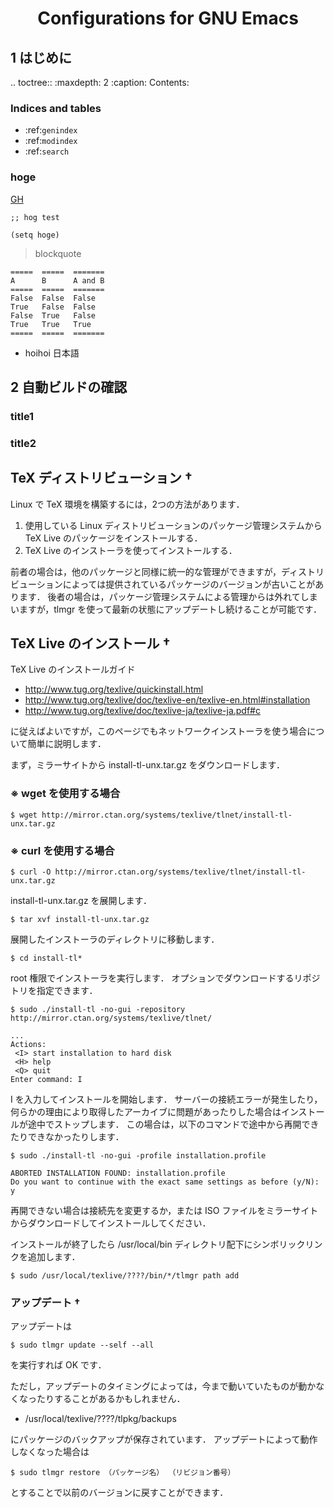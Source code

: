 <h1 style="text-align: center;">Configurations for GNU Emacs</h1>

## 1 はじめに

.. toctree::
   :maxdepth: 2
   :caption: Contents:



### Indices and tables

* :ref:`genindex`
* :ref:`modindex`
* :ref:`search`


### hoge

[GH](http://gospel-haiku.com)

``` emacs-lisp
;; hog test

(setq hoge)

```

> blockquote

```eval_rst
=====  =====  =======
A      B      A and B
=====  =====  =======
False  False  False
True   False  False
False  True   False
True   True   True
=====  =====  =======
```

* <i class="fa fa-exclamation-triangle" aria-hidden="true"></i> hoihoi 日本語

## 2 自動ビルドの確認

### title1

### title2

## TeX ディストリビューション †
Linux で TeX 環境を構築するには，2つの方法があります．

1. 使用している Linux ディストリビューションのパッケージ管理システムから TeX Live のパッケージをインストールする．
2. TeX Live のインストーラを使ってインストールする．

前者の場合は，他のパッケージと同様に統一的な管理ができますが，ディストリビューションによっては提供されているパッケージのバージョンが古いことがあります． 後者の場合は，パッケージ管理システムによる管理からは外れてしまいますが，tlmgr を使って最新の状態にアップデートし続けることが可能です．

## TeX Live のインストール †

TeX Live のインストールガイド

- http://www.tug.org/texlive/quickinstall.html
- http://www.tug.org/texlive/doc/texlive-en/texlive-en.html#installation
- http://www.tug.org/texlive/doc/texlive-ja/texlive-ja.pdf#c

に従えばよいですが，このページでもネットワークインストーラを使う場合について簡単に説明します．

まず，ミラーサイトから install-tl-unx.tar.gz をダウンロードします．

### ※ wget を使用する場合

```shell
$ wget http://mirror.ctan.org/systems/texlive/tlnet/install-tl-unx.tar.gz
```

### ※ curl を使用する場合

```shell
$ curl -O http://mirror.ctan.org/systems/texlive/tlnet/install-tl-unx.tar.gz
```

install-tl-unx.tar.gz を展開します．

```shell
$ tar xvf install-tl-unx.tar.gz
```

展開したインストーラのディレクトリに移動します．

```shell
$ cd install-tl*
```

root 権限でインストーラを実行します． オプションでダウンロードするリポジトリを指定できます．

```shell
$ sudo ./install-tl -no-gui -repository http://mirror.ctan.org/systems/texlive/tlnet/

...
Actions:
 <I> start installation to hard disk
 <H> help
 <Q> quit
Enter command: I
```

I を入力してインストールを開始します． サーバーの接続エラーが発生したり，何らかの理由により取得したアーカイブに問題があったりした場合はインストールが途中でストップします． この場合は，以下のコマンドで途中から再開できたりできなかったりします．

```shell
$ sudo ./install-tl -no-gui -profile installation.profile

ABORTED INSTALLATION FOUND: installation.profile
Do you want to continue with the exact same settings as before (y/N): y
```

再開できない場合は接続先を変更するか，または ISO ファイルをミラーサイトからダウンロードしてインストールしてください．

インストールが終了したら /usr/local/bin ディレクトリ配下にシンボリックリンクを追加します．

```shell
$ sudo /usr/local/texlive/????/bin/*/tlmgr path add
```

### アップデート †

アップデートは

```shell
$ sudo tlmgr update --self --all
```

を実行すれば OK です．

ただし，アップデートのタイミングによっては，今まで動いていたものが動かなくなったりすることがあるかもしれません．

- /usr/local/texlive/????/tlpkg/backups

にパッケージのバックアップが保存されています． アップデートによって動作しなくなった場合は

```shell
$ sudo tlmgr restore （パッケージ名） （リビジョン番号）
```

とすることで以前のバージョンに戻すことができます．


